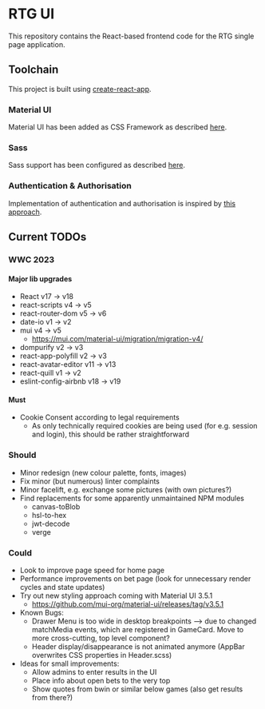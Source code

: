 # RTG UI

This repository contains the React-based frontend code for the RTG single page application.

## Toolchain

This project is built using [create-react-app](https://github.com/facebookincubator/create-react-app).

### Material UI

Material UI has been added as CSS Framework as described [here](https://stackoverflow.com/a/44197904).

### Sass

Sass support has been configured as described [here](https://create-react-app.dev/docs/adding-a-sass-stylesheet).

### Authentication & Authorisation

Implementation of authentication and authorisation is inspired by [this approach](https://reacttraining.com/react-router/web/example/auth-workflow).

## Current TODOs

### WWC 2023

#### Major lib upgrades

* React v17 -> v18
* react-scripts v4 -> v5
* react-router-dom v5 -> v6
* date-io v1 -> v2
* mui v4 -> v5
  * https://mui.com/material-ui/migration/migration-v4/
* dompurify v2 -> v3
* react-app-polyfill v2 -> v3
* react-avatar-editor v11 -> v13
* react-quill v1 -> v2
* eslint-config-airbnb v18 -> v19

#### Must

* Cookie Consent according to legal requirements
  * As only technically required cookies are being used (for e.g. session and login), this should be rather straightforward

### Should

* Minor redesign (new colour palette, fonts, images)
* Fix minor (but numerous) linter complaints
* Minor facelift, e.g. exchange some pictures (with own pictures?)
* Find replacements for some apparently unmaintained NPM modules
    * canvas-toBlob
    * hsl-to-hex
    * jwt-decode
    * verge

### Could

* Look to improve page speed for home page
* Performance improvements on bet page (look for unnecessary render cycles and state updates)
* Try out new styling approach coming with Material UI 3.5.1
    * https://github.com/mui-org/material-ui/releases/tag/v3.5.1
* Known Bugs:
  * Drawer Menu is too wide in desktop breakpoints --> due to changed matchMedia events, which are registered in GameCard. Move to more cross-cutting, top level component?
  * Header display/disappearance is not animated anymore (AppBar overwrites CSS properties in Header.scss)
* Ideas for small improvements:
  * Allow admins to enter results in the UI
  * Place info about open bets to the very top
  * Show quotes from bwin or similar below games (also get results from there?)
